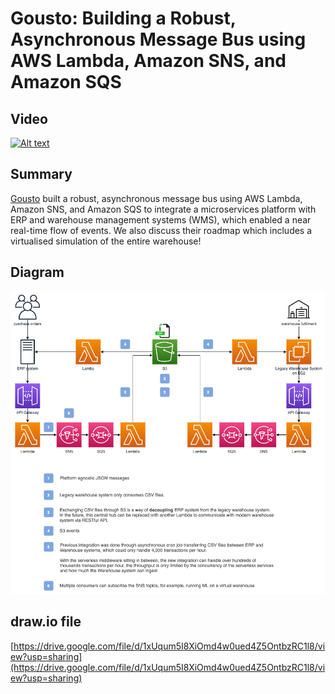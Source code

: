 # Gousto: Building a Robust, Asynchronous Message Bus using AWS Lambda, Amazon SNS, and Amazon SQS

## Video

[![Alt text](https://img.youtube.com/vi/S8uczd9uUnM/0.jpg)](https://www.youtube.com/watch?v=S8uczd9uUnM)

## Summary

[Gousto](https://www.gousto.co.uk/) built a robust, asynchronous message bus using AWS Lambda, Amazon SNS, and Amazon SQS to integrate a microservices platform with ERP and warehouse management systems (WMS), which enabled a near real-time flow of events. We also discuss their roadmap which includes a virtualised simulation of the entire warehouse!

## Diagram

![architecture-diagram](./architecture.png)

## draw.io file

[https://drive.google.com/file/d/1xUqum5I8XiOmd4w0ued4Z5OntbzRC1l8/view?usp=sharing](https://drive.google.com/file/d/1xUqum5I8XiOmd4w0ued4Z5OntbzRC1l8/view?usp=sharing)
